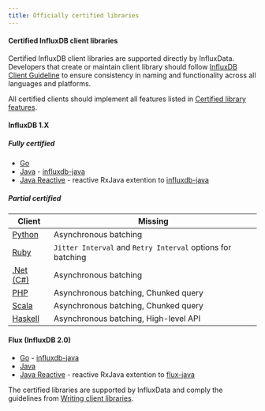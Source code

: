 ```yaml
---
title: Officially certified libraries
---
```


#### Certified InfluxDB client libraries

Certified InfluxDB client libraries are supported directly by InfluxData. Developers that create or maintain 
client library should follow [InfluxDB Client Guideline](/client_libraries/certification/influxdb/)
to ensure consistency in naming and functionality across all languages and platforms.

All certified clients should implement all features listed in [Certified library features](client_libraries/certification/features/).

#### InfluxDB 1.X

##### Fully certified
* [Go](https://github.com/influxdata/influxdb/tree/master/client) 
* [Java](/client_libraries/java) - [influxdb-java](https://github.com/influxdata/influxdb-java)
* [Java Reactive](https://github.com/bonitoo-io/influxdb-java-reactive) - reactive RxJava extention to [influxdb-java](https://github.com/influxdata/influxdb-java)

##### Partial certified

| Client                                                                | Missing                                                       |
|-----------------------------------------------------------------------|---------------------------------------------------------------|
| [Python](https://github.com/influxdb/influxdb-python)                 | Asynchronous batching                                         |
| [Ruby](https://github.com/influxdata/influxdb-ruby)                   | `Jitter Interval` and `Retry Interval` options for batching   |
| [.Net (C#)](https://github.com/MikaelGRA/InfluxDB.Client)             | Asynchronous batching                                         |
| [PHP](https://github.com/influxdata/influxdb-php)                     | Asynchronous batching, Chunked query                          |
| [Scala](https://github.com/paulgoldbaum/scala-influxdb-client)        | Asynchronous batching, Chunked query                          |
| [Haskell](https://github.com/maoe/influxdb-haskell)                   | Asynchronous batching, High-level API                         |

#### Flux (InfluxDB 2.0)
* [Go](/client_libraries/java) - [influxdb-java](https://github.com/influxdata/influxdb-java)
* [Java](https://github.com/bonitoo-io/flux-java) 
* [Java Reactive](https://github.com/bonitoo-io/influxdb-java-reactive) - reactive RxJava extention to [flux-java](https://github.com/influxdata/influxdb-java) 

The certified libraries are supported by InfluxData and comply the guidelines from [Writing client libraries](/client_libraries/certification/).


